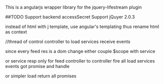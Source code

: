 This is a angularjs wrapper library for the jquery-lifestream plugin


##TODO
Support backend accessSecret
Support jQuyer 2.0.3


instead of html with j template, use angular's templating 
thus rename html as context


//thread of control
controller to load services
receive events

since every feed res is a dom change
either
couple $scope with service

or service resp only  for feed
controller to controller fire all load services  events
got promise and handle

or simpler
load return all promises


